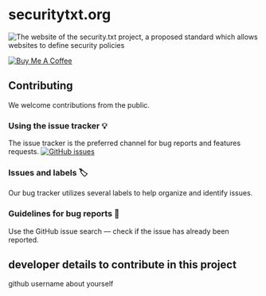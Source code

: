 # securitytxt.org

![The website of the security.txt project, a proposed standard which allows websites to define security policies](https://user-images.githubusercontent.com/18099289/42649227-5bbbb1f4-8609-11e8-988c-ad7b41b8873e.png)

<a href="https://www.buymeacoffee.com/edoverflow" target="_blank" rel="noopener"><img src="https://www.buymeacoffee.com/assets/img/custom_images/purple_img.png" alt="Buy Me A Coffee" style="height: auto !important;width: auto !important;" ></a>

## Contributing

We welcome contributions from the public.

### Using the issue tracker 💡

The issue tracker is the preferred channel for bug reports and features requests. [![GitHub issues](https://img.shields.io/github/issues/securitytxt/securitytxt.org.svg?style=flat-square)](https://github.com/securitytxt/securitytxt.org/issues)

### Issues and labels 🏷

Our bug tracker utilizes several labels to help organize and identify issues.

### Guidelines for bug reports 🐛

Use the GitHub issue search — check if the issue has already been reported.
 ## developer details to contribute in this project
  github username 
  about yourself
